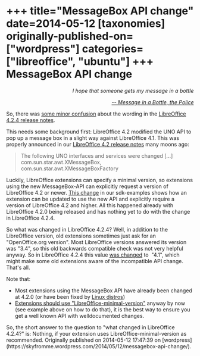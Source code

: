 +++
title="MessageBox API change"
date=2014-05-12
[taxonomies]
originally-published-on=["wordpress"]
categories=["libreoffice", "ubuntu"]
+++
MessageBox API change
=====================

<p style="text-align:right;"><em>I hope that someone gets my message in a bottle</em></p>
<p style="text-align:right;"><a href="https://www.youtube.com/watch?v=MbXWrmQW-OE"><em>-- Message in a Bottle, the Police</em></a></p>
<p style="text-align:left;">So, there was <a href="http://nabble.documentfoundation.org/Versionshinweise-fur-Version-4-2-4-tp4108023.html">some minor confusion</a> about the wording in the <a href="https://wiki.documentfoundation.org/Releases/4.2.4/RC2#Extension_Compatibility_Version">LibreOffice 4.2.4 release notes</a>.</p>
<p style="text-align:left;">This needs some background first: LibreOffice 4.2 modified the UNO API to pop up a message box in a slight way against LibreOffice 4.1. This was properly announced in our <a href="https://wiki.documentfoundation.org/ReleaseNotes/4.2#API_Changes">LibreOffice 4.2 release notes</a> many moons ago:</p>

<blockquote>
<p style="text-align:left;">The following UNO interfaces and services were changed [...] com.sun.star.awt.XMessageBox, com.sun.star.awt.XMessageBoxFactory</p>
</blockquote>
<p style="text-align:left;">Luckily, LibreOffice extensions can specify a minimal version, so extensions using the new MessageBox-API can explicitly request a version of LibreOffice 4.2 or newer. <a href="https://gerrit.libreoffice.org/gitweb?p=sdk-examples.git;a=commitdiff;h=61f9ca7b18de1adc58cf5d7cb295ba81eb3e5d92;hp=20b8edc74b846db6d143a9e327fb7f7eb2c1fb77">This change</a> in our sdk-examples shows how an extension can be updated to use the new API and explicitly require a version of LibreOffice 4.2 and higher. All this happened already with LibreOffice 4.2.0 being released and has nothing yet to do with the change in LibreOffice 4.2.4.</p>
<p style="text-align:left;">So what was changed in LibreOffice 4.2.4? Well, in addition to the LibreOffice version, old extensions sometimes just ask for an "OpenOffice.org version". Most LibreOffice versions answered its version was "3.4", so this old backwards compatible check was not very helpful anyway. So in LibreOffice 4.2.4 this value <a href="https://gerrit.libreoffice.org/gitweb?p=core.git;a=commit;h=f0c38c8505a523f3bde3ee4fca3e513cdd6044d5">was changed</a> to  "4.1", which might make some old extensions aware of the incompatible API change. That's all.</p>
<p style="text-align:left;">Note that:</p>

<ul>
	<li>Most extensions using the MessageBox API have already been changed at 4.2.0 (or have been fixed by <a href="https://launchpad.net/ubuntu/trusty/+source/accessodf/0.1-4ubuntu1">Linux distros</a>)</li>
	<li><a href="https://wiki.documentfoundation.org/Development/Extension_Development">Extensions should use "LibreOffice-minimal-version"</a> anyway by now (see example above on how to do that), it is the best way to ensure you get a well known API with welldocumented changes.</li>
</ul>
So, the short answer to the question to "what changed in LibreOffice 4.2.4?" is: Nothing, if your extension uses LibreOffice-minimal-version as recommended.
Originally published on 2014-05-12 17:47:39 on [wordpress](https://skyfromme.wordpress.com/2014/05/12/messagebox-api-change/).
